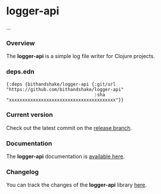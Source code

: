 
# logger-api

...

### Overview

The <strong>logger-api</strong> is a simple log file writer for Clojure projects.

### deps.edn

```
{:deps {bithandshake/logger-api {:git/url "https://github.com/bithandshake/logger-api"
                                 :sha     "xxxxxxxxxxxxxxxxxxxxxxxxxxxxxxxxxxxxxxxx"}}
```

### Current version

Check out the latest commit on the [release branch](https://github.com/bithandshake/logger-api/tree/release).

### Documentation

The <strong>logger-api</strong> documentation is [available here](documentation/COVER.md).

### Changelog

You can track the changes of the <strong>logger-api</strong> library [here](CHANGES.md).
